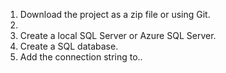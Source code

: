 
1. Download the project as a zip file or using Git. 
2. 
3. Create a local SQL Server or Azure SQL Server.
4. Create a SQL database. 
5. Add the connection string to.. 

